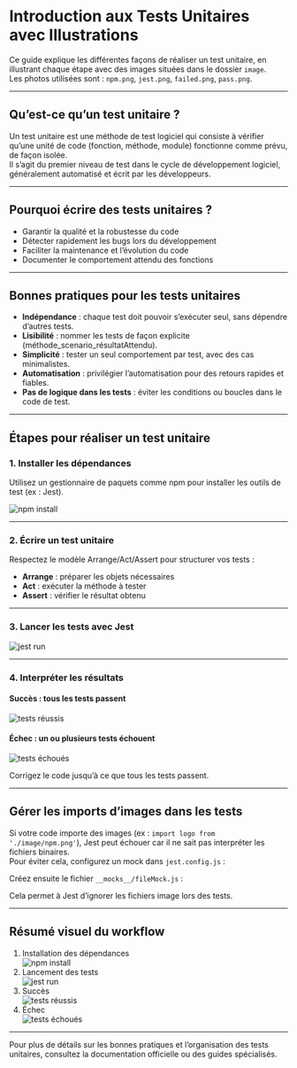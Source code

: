 # Introduction aux Tests Unitaires avec Illustrations

Ce guide explique les différentes façons de réaliser un test unitaire, en illustrant chaque étape avec des images situées dans le dossier `image`.  
Les photos utilisées sont : `npm.png`, `jest.png`, `failed.png`, `pass.png`.

---

## Qu’est-ce qu’un test unitaire ?

Un test unitaire est une méthode de test logiciel qui consiste à vérifier qu’une unité de code (fonction, méthode, module) fonctionne comme prévu, de façon isolée.  
Il s’agit du premier niveau de test dans le cycle de développement logiciel, généralement automatisé et écrit par les développeurs.

---

## Pourquoi écrire des tests unitaires ?

- Garantir la qualité et la robustesse du code
- Détecter rapidement les bugs lors du développement
- Faciliter la maintenance et l’évolution du code
- Documenter le comportement attendu des fonctions

---

## Bonnes pratiques pour les tests unitaires

- **Indépendance** : chaque test doit pouvoir s’exécuter seul, sans dépendre d’autres tests.
- **Lisibilité** : nommer les tests de façon explicite (méthode_scenario_résultatAttendu).
- **Simplicité** : tester un seul comportement par test, avec des cas minimalistes.
- **Automatisation** : privilégier l’automatisation pour des retours rapides et fiables.
- **Pas de logique dans les tests** : éviter les conditions ou boucles dans le code de test.

---

## Étapes pour réaliser un test unitaire

### 1. Installer les dépendances

Utilisez un gestionnaire de paquets comme npm pour installer les outils de test (ex : Jest).

![npm install](./image/npm.png)


---

### 2. Écrire un test unitaire

Respectez le modèle Arrange/Act/Assert pour structurer vos tests :

- **Arrange** : préparer les objets nécessaires
- **Act** : exécuter la méthode à tester
- **Assert** : vérifier le résultat obtenu


---

### 3. Lancer les tests avec Jest

![jest run](./image/jest.png)


---

### 4. Interpréter les résultats

#### Succès : tous les tests passent

![tests réussis](./image/pass.png)

#### Échec : un ou plusieurs tests échouent

![tests échoués](./image/failed.png)

Corrigez le code jusqu’à ce que tous les tests passent.

---

## Gérer les imports d’images dans les tests

Si votre code importe des images (ex : `import logo from './image/npm.png'`), Jest peut échouer car il ne sait pas interpréter les fichiers binaires.  
Pour éviter cela, configurez un mock dans `jest.config.js` :


Créez ensuite le fichier `__mocks__/fileMock.js` :


Cela permet à Jest d’ignorer les fichiers image lors des tests.

---

## Résumé visuel du workflow

1. Installation des dépendances  
   ![npm install](./image/npm.png)
2. Lancement des tests  
   ![jest run](./image/jest.png)
3. Succès  
   ![tests réussis](./image/pass.png)
4. Échec  
   ![tests échoués](./image/failed.png)

---

Pour plus de détails sur les bonnes pratiques et l’organisation des tests unitaires, consultez la documentation officielle ou des guides spécialisés.